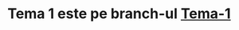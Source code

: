 # Tema 1 este pe branch-ul [Tema-1]([/guides/content/editing-an-existing-page](https://github.com/David-Nicholas/PAOO/tree/Tema-1))
